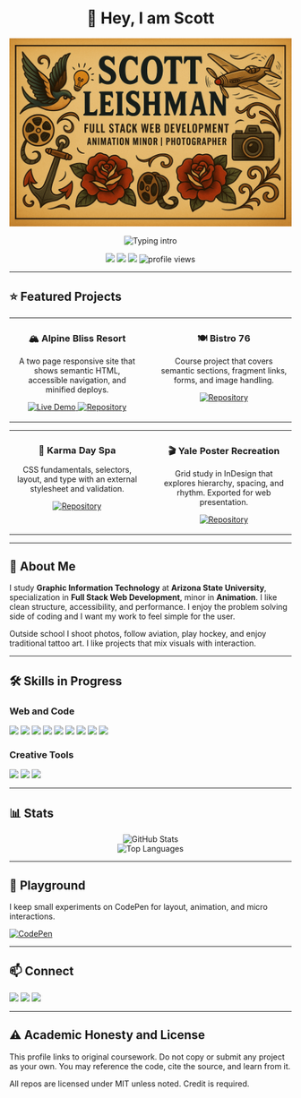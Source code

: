 <h1 align="center">👋 Hey, I am Scott</h1>

<p align="center">
  <img src="assets/assets/banner.png" alt="Banner" width="900" style="max-width:100%; height:auto;">
</p>

<p align="center">
  <img src="https://readme-typing-svg.demolab.com?font=Fira+Code&size=22&pause=1500&center=true&vCenter=true&width=900&lines=Full+Stack+Web+Development+student+at+ASU;Clean+structure%2C+accessibility%2C+and+performance;Design+meets+engineering;Keep+creating%2C+keep+learning%2C+keep+flying" alt="Typing intro">
</p>

<p align="center">
  <a href="https://www.behance.net/scottleishman"><img src="https://img.shields.io/badge/Behance-1769FF?logo=behance&logoColor=white"></a>
  <a href="https://codepen.io/vvatcguy"><img src="https://img.shields.io/badge/CodePen-000000?logo=codepen&logoColor=white"></a>
  <a href="https://www.linkedin.com/in/scott-leishman-aviation/"><img src="https://img.shields.io/badge/LinkedIn-0077B5?logo=linkedin&logoColor=white"></a>
  <img src="https://komarev.com/ghpvc/?username=S-Leishman&label=Profile%20views&color=0e75b6&style=flat" alt="profile views">
</p>

---

## ⭐ Featured Projects

<div align="center">

<!-- Row 1 -->
<table>
  <tr>
    <td width="48%" valign="top" align="center">
      <h3>🏔️ Alpine Bliss Resort</h3>
      <p>A two page responsive site that shows semantic HTML, accessible navigation, and minified deploys.</p>
      <p>
        <a href="https://s-leishman.github.io/GIT215-Alpine-bliss-resort/">
          <img alt="Live Demo" src="https://img.shields.io/badge/Live%20Demo-1a73e8">
        </a>
        <a href="https://github.com/S-Leishman/GIT215-Alpine-bliss-resort">
          <img alt="Repository" src="https://img.shields.io/badge/Repository-111111?logo=github&logoColor=white">
        </a>
      </p>
    </td>
    <td width="4%"></td>
    <td width="48%" valign="top" align="center">
      <h3>🍽️ Bistro 76</h3>
      <p>Course project that covers semantic sections, fragment links, forms, and image handling.</p>
      <p>
        <a href="https://github.com/S-Leishman/ASU-Bistro76">
          <img alt="Repository" src="https://img.shields.io/badge/Repository-111111?logo=github&logoColor=white">
        </a>
      </p>
    </td>
  </tr>
</table>

<!-- Row 2 -->
<table>
  <tr>
    <td width="48%" valign="top" align="center">
      <h3>💆 Karma Day Spa</h3>
      <p>CSS fundamentals, selectors, layout, and type with an external stylesheet and validation.</p>
      <p>
        <a href="https://github.com/S-Leishman/ASU-Karma-Day-Spa">
          <img alt="Repository" src="https://img.shields.io/badge/Repository-111111?logo=github&logoColor=white">
        </a>
      </p>
    </td>
    <td width="4%"></td>
    <td width="48%" valign="top" align="center">
      <h3>🎬 Yale Poster Recreation</h3>
      <p>Grid study in InDesign that explores hierarchy, spacing, and rhythm. Exported for web presentation.</p>
      <p>
        <a href="https://github.com/S-Leishman/ASU-Yale-Poster-Recreation">
          <img alt="Repository" src="https://img.shields.io/badge/Repository-111111?logo=github&logoColor=white">
        </a>
      </p>
    </td>
  </tr>
</table>

</div>

---

## 🧭 About Me
I study **Graphic Information Technology** at **Arizona State University**, specialization in **Full Stack Web Development**, minor in **Animation**. I like clean structure, accessibility, and performance. I enjoy the problem solving side of coding and I want my work to feel simple for the user.

Outside school I shoot photos, follow aviation, play hockey, and enjoy traditional tattoo art. I like projects that mix visuals with interaction.

---

## 🛠 Skills in Progress

### Web and Code
<p>
  <img src="https://img.shields.io/badge/HTML5-E34F26?logo=html5&logoColor=white">
  <img src="https://img.shields.io/badge/CSS3-1572B6?logo=css3&logoColor=white">
  <img src="https://img.shields.io/badge/JavaScript-F7DF1E?logo=javascript&logoColor=black">
  <img src="https://img.shields.io/badge/TypeScript-3178C6?logo=typescript&logoColor=white">
  <img src="https://img.shields.io/badge/Node.js-339933?logo=nodedotjs&logoColor=white">
  <img src="https://img.shields.io/badge/React-61DAFB?logo=react&logoColor=black">
  <img src="https://img.shields.io/badge/Git-F05032?logo=git&logoColor=white">
  <img src="https://img.shields.io/badge/GitHub-181717?logo=github&logoColor=white">
  <img src="https://img.shields.io/badge/VS%20Code-007ACC?logo=visual-studio-code&logoColor=white">
</p>

### Creative Tools
<p>
  <img src="https://img.shields.io/badge/Illustrator-FF9A00?logo=adobe-illustrator&logoColor=white">
  <img src="https://img.shields.io/badge/Photoshop-31A8FF?logo=adobe-photoshop&logoColor=white">
  <img src="https://img.shields.io/badge/After%20Effects-9999FF?logo=adobe-after-effects&logoColor=white">
</p>

---

## 📊 Stats
<p align="center">
  <img src="https://github-readme-stats.vercel.app/api?username=s-leishman&show_icons=true&theme=github_dark&rank_icon=github" alt="GitHub Stats">
  <br>
  <img src="https://github-readme-stats.vercel.app/api/top-langs/?username=s-leishman&layout=compact&theme=github_dark" alt="Top Languages">
</p>

---

## 🧪 Playground
I keep small experiments on CodePen for layout, animation, and micro interactions.
<p>
  <a href="https://codepen.io/vvatcguy">
    <img src="https://img.shields.io/badge/Visit%20my%20CodePen-000000?logo=codepen&logoColor=white" alt="CodePen">
  </a>
</p>

---

## 📫 Connect
<p>
  <a href="https://www.behance.net/scottleishman"><img src="https://img.shields.io/badge/Behance-1769FF?logo=behance&logoColor=white"></a>
  <a href="https://codepen.io/vvatcguy"><img src="https://img.shields.io/badge/CodePen-000000?logo=codepen&logoColor=white"></a>
  <a href="https://www.linkedin.com/in/scott-leishman-aviation/"><img src="https://img.shields.io/badge/LinkedIn-0077B5?logo=linkedin&logoColor=white"></a>
</p>

---

## ⚠️ Academic Honesty and License
This profile links to original coursework. Do not copy or submit any project as your own. You may reference the code, cite the source, and learn from it.

All repos are licensed under MIT unless noted. Credit is required.
